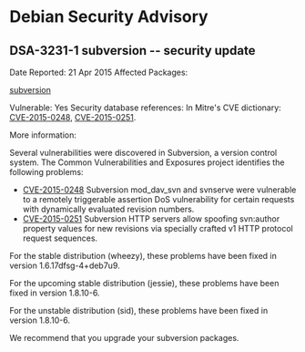 
Debian Security Advisory
========================


DSA-3231-1 subversion -- security update
----------------------------------------



Date Reported:
21 Apr 2015
Affected Packages:

[subversion](https://packages.debian.org/src:subversion)

Vulnerable:
Yes
Security database references:
In Mitre's CVE dictionary: [CVE-2015-0248](https://security-tracker.debian.org/tracker/CVE-2015-0248), [CVE-2015-0251](https://security-tracker.debian.org/tracker/CVE-2015-0251).  

More information:

Several vulnerabilities were discovered in Subversion, a version control
system. The Common Vulnerabilities and Exposures project identifies the
following problems:


* [CVE-2015-0248](https://security-tracker.debian.org/tracker/CVE-2015-0248)
Subversion mod\_dav\_svn and svnserve were vulnerable to a remotely
 triggerable assertion DoS vulnerability for certain requests with
 dynamically evaluated revision numbers.
* [CVE-2015-0251](https://security-tracker.debian.org/tracker/CVE-2015-0251)
Subversion HTTP servers allow spoofing svn:author property values
 for new revisions via specially crafted v1 HTTP protocol request
 sequences.


For the stable distribution (wheezy), these problems have been fixed in
version 1.6.17dfsg-4+deb7u9.


For the upcoming stable distribution (jessie), these problems have been
fixed in version 1.8.10-6.


For the unstable distribution (sid), these problems have been fixed in
version 1.8.10-6.


We recommend that you upgrade your subversion packages.





